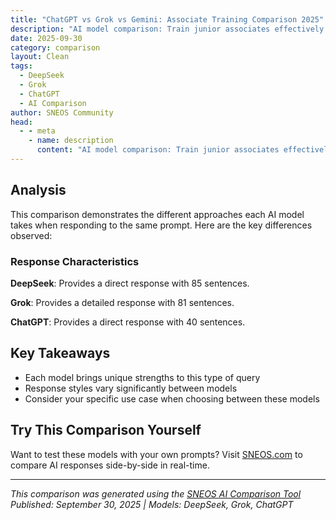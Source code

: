 ```yaml
---
title: "ChatGPT vs Grok vs Gemini: Associate Training Comparison 2025"
description: "AI model comparison: Train junior associates effectively - build strong legal team..."
date: 2025-09-30
category: comparison
layout: Clean
tags:
  - DeepSeek
  - Grok
  - ChatGPT
  - AI Comparison
author: SNEOS Community
head:
  - - meta
    - name: description
      content: "AI model comparison: Train junior associates effectively - build strong legal team..."
---
```


<ChatComparison
  title="ChatGPT vs Grok vs Gemini: Associate Training Comparison 2025"
  prompt="Train junior associates effectively - build strong legal team"
  :responses='{
    "DeepSeek": "Of course. Training junior associates effectively is not just about checking a compliance box; it\u0027s the single most powerful investment a law firm can make in its own future. It builds a strong, resilient, and loyal legal team that can deliver superior client service and sustain the firm\u0027s success for years to come.\n\nHere is a comprehensive framework for training junior associates, broken down into a philosophy, a structured plan, and key principles for success.\n\n---\n\n### **I. The Core Philosophy: Shift from \u0022Sink or Swim\u0022 to \u0022Scaffolded Learning\u0022**\n\nThe old model of throwing juniors into the deep end is inefficient, demoralizing, and leads to high turnover. The modern approach is **\u0022Scaffolded Learning\u0022**:\n*   **I Do, We Do, You Do:** You demonstrate a task, you do it together, then they do it independently with support.\n*   **Purpose-Driven Work:** Explain the \u0022why\u0022 behind every task. How does this memo fit into the broader case strategy? How does this clause protect the client?\n*   **Psychological Safety:** Create an environment where asking questions is encouraged, and mistakes are treated as learning opportunities, not failures.\n\n---\n\n### **II. The Structured Training Plan: A Year-Long Roadmap**\n\n#### **Phase 1: The First 90 Days (Onboarding \u0026 Integration)**\n**Goal:** Make them feel welcome, equipped, and grounded in firm fundamentals.\n\n*   **Pre-Day One:** Send a welcome package with an agenda, bios of their team, and key firm information.\n*   **Week 1: Foundation \u0026 Culture.**\n    *   Beyond HR paperwork: Introduce them to everyone, not just their direct supervisors.\n    *   IT setup and training on all critical software (document management, timekeeping, etc.).\n    *   Overview of the firm\u0027s major practice areas and key clients.\n    *   Assign a \u0022Buddy\u0022 (a mid-level associate) for informal questions.\n*   **Weeks 2-12: Core Skill Immersion.**\n    *   **Structured Rotations:** If possible, rotate them through 2-3 key practice groups for 4-6 weeks each.\n    *   **\u0022Boot Camps\u0022:** Run sessions on fundamental tasks:\n        *   **Legal Research \u0026 Writing:** Firm-specific memo and email format, use of key databases.\n        *   **Document Review \u0026 Production:** How to manage an e-discovery platform, privilege logging.\n        *   **Drafting 101:** Simple correspondence, shell documents, discovery requests/responses.\n        *   **Timekeeping \u0026 Billing:** The ethics and economics of accurate time entry.\n    *   **Assign a Primary Mentor:** A partner or senior associate responsible for their overall development.\n\n#### **Phase 2: Months 4-9 (Skill Building \u0026 Increased Responsibility)**\n**Goal:** Transition from observing and assisting to owning discrete tasks.\n\n*   **\u0022We Do\u0022 Projects:** Work side-by-side on more complex tasks:\n    *   Drafting a deposition outline.\n    *   Preparing a witness for a interview.\n    *   Conducting due diligence for a transaction.\n    *   Attending client calls and then debriefing.\n*   **Structured Feedback Loops:**\n    *   **Real-Time Feedback:** Give notes on a draft *with track changes and comments* explaining your edits.\n    *   **Weekly Check-Ins:** 30-minute meetings with their mentor to discuss workload, challenges, and career interests.\n*   **Introduction to Clients:** Bring them to meetings and have them draft the follow-up email for your review.\n\n#### **Phase 3: Months 10-12 (Towards Independence \u0026 Specialization)**\n**Goal:** Develop confidence and begin to identify areas of interest.\n\n*   **\u0022You Do\u0022 with Backup:** Assign them their first solo draft of a motion or agreement, with a clear deadline and the understanding you will review it thoroughly.\n*   **Courtroom \u0026 Deal Room Exposure:** Have them second-chair a hearing or a negotiation.\n*   **Career Pathing Conversation:** Formal meeting to discuss their interests, strengths, and a preliminary plan for their second year.\n\n---\n\n### **III. The Pillars of Effective Training**\n\n#### **1. Mentorship \u0026 Culture (The Human Element)**\n*   **Dedicated Mentors:** Assign both a formal mentor (for career guidance) and a \u0022buddy\u0022 (for day-to-day questions).\n*   **Lead by Example:** Invite them to observe your client calls, negotiations, and strategy sessions. Debrief afterward.\n*   **Foster Inclusion:** Include them in team lunches and firm social events. A sense of belonging is a powerful retention tool.\n\n#### **2. Communication \u0026 Feedback (The Growth Engine)**\n*   **Be Specific \u0026 Actionable:**\n    *   **Instead of:** \u0022This draft is sloppy.\u0022\n    *   **Say:** \u0022The legal analysis in section two is strong. Let\u0027s work on the structure of the argument. Next time, try using headings for each element of the test, like the sample I shared.\u0022\n*   **Schedule It:** Feedback should not be a surprise. Make it a regular, expected part of the workflow.\n*   **Practice \u0022Feedback Sandwich\u0022:** Positive comment -\u003E Constructive criticism -\u003E Positive comment.\n\n#### **3. Resource \u0026 Tool Proficiency (The Toolkit)**\n*   **Create a \u0022Playbook\u0022:** A central, living document (e.g., on SharePoint or Confluence) with:\n    *   Sample documents (memos, briefs, emails, agreements).\n    *   Guides for court rules and filing procedures.\n    *   Templates for common tasks.\n    *   Links to key internal and external resources.\n*   **Tech Training:** Don\u0027t assume they know your specific document management or e-discovery software. Provide formal training.\n\n#### **4. Business \u0026 Client Development Acumen (The Big Picture)**\n*   **Teach the Business of Law:** Explain how the firm makes money, the importance of billable hours, realization rates, and client retention.\n*   **Involve Them in Pitches:** Even if just to do preliminary research or listen in. Ask for their thoughts afterward.\n*   **Encourage Pro Bono Work:** This is a low-risk, high-reward way for juniors to gain hands-on experience and courtroom exposure.\n\n---\n\n### **Best Practices for Senior Lawyers \u0026 Partners**\n\n*   **Delegate Thoughtfully:** Don\u0027t just dump work. Delegate the \u0022what\u0022 and the \u0022why,\u0022 not just the \u0022how.\u0022\n*   **Protect Their Time:** Be mindful of \u0022fire drills\u0022 that are often a result of poor planning. Teach them how to manage urgent requests without burning out.\n*   **Publicly Acknowledge Good Work:** A simple \u0022Jenna did excellent work on the research for that motion\u0022 in a team meeting goes a long way.\n*   **Be Patient and Available:** Your time is valuable, but so is theirs. Blocking out 15 minutes to unblock them on a task is an efficient use of your time in the long run.\n\n### **Measuring Success**\n\nHow do you know if your training is working? Track these metrics:\n*   **Retention Rates:** Are your juniors staying past the 3-year mark?\n*   **360-Degree Feedback:** Juniors rate their training and mentorship; peers and seniors provide feedback on the junior\u0027s progress.\n*   **Work Quality \u0026 Efficiency:** Are drafts requiring fewer revisions? Are they completing tasks more independently?\n*   **Moral \u0026 Engagement:** Do they speak up in meetings? Do they seem invested and curious?\n\n**Conclusion:**\n\nBuilding a strong legal team starts on day one with a junior associate. By replacing hazing with coaching, and mystery with transparency, you create a culture of excellence, loyalty, and continuous improvement. This isn\u0027t just about training lawyers; it\u0027s about building the future leaders of your firm.",
    "Grok": "Training junior associates effectively is essential for building a strong, capable, and cohesive legal team. By investing in their professional development, fostering a supportive environment, and providing clear career pathways, you can ensure long-term success for both the individuals and the firm. Below are detailed strategies to train junior associates and build a robust legal team:\n\n---\n\n### 1. Develop a Structured Onboarding Process\nA comprehensive onboarding process sets the tone for a junior associate\u2019s career at your firm and helps them integrate quickly.\n- **Orientation Program:** Introduce new associates to the firm\u0027s culture, values, policies, and expectations. Include an overview of key practice areas, technology tools, and administrative processes.\n- **Assign a Mentor or Buddy:** Pair junior associates with a senior attorney or experienced associate who can guide them, answer questions, and provide informal support.\n- **Provide Resources:** Equip them with access to legal research tools (e.g., Westlaw, LexisNexis), internal knowledge databases, templates, and style guides.\n- **Set Clear Expectations:** Outline performance goals, billable hour targets, and professional conduct standards from the start.\n\n---\n\n### 2. Provide Hands-On Learning Opportunities\nJunior associates learn best by doing. Exposure to real-world tasks builds practical skills and confidence.\n- **Shadowing Senior Attorneys:** Allow junior associates to observe depositions, client meetings, court appearances, and negotiations to understand processes and professional demeanor.\n- **Graduated Responsibility:** Start with smaller tasks (e.g., legal research, drafting memos) and gradually assign more complex work (e.g., drafting pleadings, assisting in discovery) as they gain competence.\n- **Pro Bono Work:** Encourage participation in pro bono cases to give them practical experience and a sense of purpose while serving the community.\n- **Cross-Practice Exposure:** Rotate associates through different practice areas to broaden their skills and help them identify their areas of interest.\n\n---\n\n### 3. Implement a Formal Training Program\nStructured training ensures that junior associates receive consistent and comprehensive education.\n- **Legal Skills Workshops:** Conduct sessions on legal writing, research techniques, negotiation skills, client communication, and courtroom etiquette.\n- **Ethics and Professional Responsibility:** Provide training on maintaining confidentiality, avoiding conflicts of interest, and adhering to ethical standards.\n- **Technology Training:** Teach associates how to use case management software, e-discovery tools, and other technology relevant to legal practice.\n- **Soft Skills Development:** Offer training on time management, teamwork, emotional intelligence, and stress management to help them thrive in a high-pressure environment.\n\n---\n\n### 4. Foster a Culture of Feedback and Growth\nConstructive feedback is critical for skill development and helps junior associates understand their strengths and areas for improvement.\n- **Regular Performance Reviews:** Conduct formal evaluations (e.g., quarterly or biannually) to discuss progress, set goals, and address challenges.\n- **Real-Time Feedback:** Provide immediate, specific feedback after assignments or court appearances to reinforce good practices and correct mistakes early.\n- **Encourage Questions:** Create a safe environment where junior associates feel comfortable asking questions without fear of judgment.\n- **Two-Way Communication:** Solicit feedback from junior associates about their training experience and work environment to improve processes.\n\n---\n\n### 5. Build Mentorship and Support Systems\nMentorship programs are key to personal and professional development, helping junior associates navigate challenges and build relationships.\n- **Formal Mentorship Program:** Assign a senior attorney as a mentor to provide career guidance, share insights, and help with networking within the firm.\n- **Peer Support Groups:** Encourage junior associates to form peer networks for mutual support, knowledge sharing, and camaraderie.\n- **Accessibility to Leadership:** Ensure that partners and senior attorneys are approachable and available for occasional check-ins or advice.\n\n---\n\n### 6. Encourage Continuous Learning and Professional Development\nLegal practice evolves constantly, and junior associates must stay updated on laws, trends, and skills.\n- **CLE (Continuing Legal Education):** Support attendance at CLE programs, seminars, and conferences to meet licensing requirements and expand knowledge.\n- **Internal Knowledge Sharing:** Host regular \u201Clunch and learn\u201D sessions where senior attorneys discuss recent cases, legal trends, or practical tips.\n- **Encourage Specialization:** Help associates identify and pursue areas of interest through targeted training or certifications.\n- **Subscriptions and Memberships:** Provide access to professional organizations (e.g., bar associations) and legal journals for ongoing learning.\n\n---\n\n### 7. Promote Work-Life Balance and Well-Being\nA healthy, motivated team performs better. Supporting well-being prevents burnout and improves retention.\n- **Reasonable Workloads:** Monitor billable hours and workloads to avoid overwhelming junior associates, especially early in their careers.\n- **Flexible Policies:** Offer flexible work arrangements or remote work options where feasible to accommodate personal needs.\n- **Wellness Programs:** Provide resources like gym memberships, counseling services, or mindfulness workshops to support mental and physical health.\n- **Team-Building Activities:** Organize social events or retreats to build camaraderie and strengthen relationships within the team.\n\n---\n\n### 8. Create Clear Career Pathways\nJunior associates are more motivated when they see opportunities for growth within the firm.\n- **Define Milestones:** Outline the skills and achievements needed to progress to mid-level associate, senior associate, or partner roles.\n- **Merit-Based Advancement:** Reward high performance with promotions, bonuses, or increased responsibilities.\n- **Skill-Based Recognition:** Acknowledge and celebrate accomplishments, such as winning a motion or closing a deal, to boost morale.\n- **Exit Support:** If an associate\u2019s long-term goals lie outside the firm, provide support (e.g., networking, references) to maintain a positive relationship.\n\n---\n\n### 9. Lead by Example\nSenior attorneys and partners play a crucial role in shaping the culture and work ethic of the team.\n- **Model Professionalism:** Demonstrate ethical behavior, client service excellence, and dedication to work to inspire junior associates.\n- **Show Commitment to Training:** Actively participate in training programs and mentorship to signal the importance of development.\n- **Be Approachable:** Foster an open-door policy where junior associates feel comfortable seeking guidance or discussing concerns.\n\n---\n\n### 10. Measure Success and Adapt\nRegularly evaluate the effectiveness of your training program and make adjustments as needed.\n- **Track Progress:** Use metrics like billable hours, client feedback, and case outcomes to assess junior associates\u2019 growth.\n- **Solicit Input:** Gather feedback from associates and senior staff on the training process to identify gaps or areas for improvement.\n- **Stay Flexible:** Adapt training methods to accommodate different learning styles, generational differences, and evolving industry needs.\n\n---\n\n### Benefits of Effective Training for Building a Strong Legal Team\n- **Improved Performance:** Well-trained associates are more competent and confident, leading to better client outcomes.\n- **Higher Retention Rates:** Investing in development shows associates that the firm values their growth, reducing turnover.\n- **Stronger Team Cohesion:** Training and mentorship foster collaboration and trust within the team.\n- **Firm Reputation:** A skilled, professional team enhances the firm\u2019s reputation in the legal community, attracting top talent and clients.\n- **Future Leadership:** Junior associates who are properly trained today become the firm\u2019s leaders tomorrow.\n\n---\n\nBy implementing these strategies, you can create a supportive, growth-oriented environment that transforms junior associates into skilled attorneys and builds a strong, sustainable legal team. Consistency, communication, and a commitment to development are key to long-term success.",
    "ChatGPT": "Building and training a strong legal team of junior associates requires a strategic approach focused on skill development, mentorship, and fostering a collaborative environment. Here are some effective steps to train junior associates and build a robust legal team:\n\n1. **Structured Onboarding Program**  \n   - Introduce the firm\u0027s culture, values, and expectations.  \n   - Provide an overview of key practice areas and typical case types.  \n   - Include training on firm procedures, document management systems, and legal research tools.\n\n2. **Mentorship and Supervision**  \n   - Pair junior associates with experienced mentors for guidance.  \n   - Encourage regular check-ins to discuss progress, challenges, and career goals.  \n   - Supervisors should provide constructive feedback and support.\n\n3. **Skill Development Workshops**  \n   - Conduct workshops on legal writing, drafting, oral advocacy, and negotiation skills.  \n   - Include training on specific law areas relevant to the firm\u2019s practice.  \n   - Use case studies and role-playing exercises for practical experience.\n\n4. **Assign Increasingly Challenging Tasks**  \n   - Start with routine tasks like document review and research.  \n   - Gradually introduce drafting pleadings, client communications, and attending meetings.  \n   - Encourage autonomy while ensuring oversight to maintain quality.\n\n5. **Encourage Continuous Learning**  \n   - Support attendance at seminars, webinars, and legal education courses.  \n   - Promote subscription to legal journals and updates on recent case law.  \n   - Facilitate study groups or internal knowledge-sharing sessions.\n\n6. **Performance Evaluation and Feedback**  \n   - Establish clear performance metrics and expectations.  \n   - Conduct regular reviews to assess strengths and areas for improvement.  \n   - Provide actionable feedback and set achievable goals.\n\n7. **Foster Team Collaboration**  \n   - Promote open communication and knowledge-sharing among associates.  \n   - Organize team meetings to discuss ongoing cases and share insights.  \n   - Encourage collaborative problem-solving and peer learning.\n\n8. **Recognize and Reward Achievement**  \n   - Acknowledge good work publicly to motivate associates.  \n   - Offer opportunities for career advancement and increased responsibilities.  \n   - Consider incentives such as bonuses, promotions, or professional development support.\n\n9. **Utilize Technology and Tools**  \n   - Train associates on case management software, legal research platforms, and document automation tools.  \n   - Encourage the use of technology to improve efficiency and accuracy.\n\n10. **Promote Work-Life Balance**  \n    - Support manageable workloads to prevent burnout.  \n    - Encourage a healthy work-life balance to maintain productivity and job satisfaction.\n\nBy implementing these strategies, you can effectively train junior associates, enhance their skills, and build a cohesive, high-performing legal team committed to delivering quality legal service."
  }'
  published-date="12:49"
/>

## Analysis

This comparison demonstrates the different approaches each AI model takes when responding to the same prompt. Here are the key differences observed:

### Response Characteristics

**DeepSeek**: Provides a direct response with 85 sentences. 

**Grok**: Provides a detailed response with 81 sentences. 

**ChatGPT**: Provides a direct response with 40 sentences. 

## Key Takeaways

- Each model brings unique strengths to this type of query
- Response styles vary significantly between models
- Consider your specific use case when choosing between these models

## Try This Comparison Yourself

Want to test these models with your own prompts? Visit [SNEOS.com](https://sneos.com) to compare AI responses side-by-side in real-time.

---

*This comparison was generated using the [SNEOS AI Comparison Tool](https://sneos.com)*
*Published: September 30, 2025 | Models: DeepSeek, Grok, ChatGPT*
